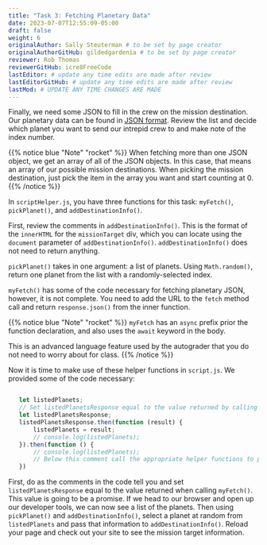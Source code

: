 ```yaml
---
title: "Task 3: Fetching Planetary Data"
date: 2023-07-07T12:55:09-05:00
draft: false
weight: 6
originalAuthor: Sally Steuterman # to be set by page creator
originalAuthorGitHub: gildedgardenia # to be set by page creator
reviewer: Rob Thomas
reviewerGitHub: icre8FreeCode
lastEditor: # update any time edits are made after review
lastEditorGitHub: # update any time edits are made after review
lastMod: # UPDATE ANY TIME CHANGES ARE MADE
---
```


Finally, we need some JSON to fill in the crew on the mission destination.
Our planetary data can be found in [JSON format](https://handlers.education.launchcode.org/static/planets.json).
Review the list and decide which planet you want to send our intrepid crew to and make note of the index number.

{{% notice blue "Note" "rocket" %}} 
When fetching more than one JSON object, we get an array of all of the JSON objects.
In this case, that means an array of our possible mission destinations.
When picking the mission destination, just pick the item in the array you want and start counting at 0.
{{% /notice %}}

In `scriptHelper.js`, you have three functions for this task: `myFetch()`, `pickPlanet()`, and `addDestinationInfo()`.

First, review the comments in `addDestinationInfo()`.
This is the format of the `innerHTML` for the `missionTarget` div, which you can locate using the `document` parameter of `addDestinationInfo()`. `addDestinationInfo()` does not need to return anything.

`pickPlanet()` takes in one argument: a list of planets. Using `Math.random()`, return one planet from the list with a randomly-selected index.

`myFetch()` has some of the code necessary for fetching planetary JSON, however, it is not complete. You need to add the URL to the `fetch` method call and return `response.json()` from the inner function.


{{% notice blue "Note" "rocket" %}}
`myFetch` has an `async` prefix prior the function declaration, and also uses the `await` keyword 
in the body.

This is an advanced language feature used by the autograder that you do not need to worry about for 
class.
{{% /notice %}}


Now it is time to make use of these helper functions in `script.js`.  We provided some of the code necessary:

```js

   let listedPlanets;
   // Set listedPlanetsResponse equal to the value returned by calling myFetch()
   let listedPlanetsResponse;
   listedPlanetsResponse.then(function (result) {
       listedPlanets = result;
       // console.log(listedPlanets);
   }).then(function () {
       // console.log(listedPlanets);
       // Below this comment call the appropriate helper functions to pick a planet fom the list of planets and add that information to your destination.
   })
```

First, do as the comments in the code tell you and set `listedPlanetsResponse` equal to the value returned when calling `myFetch()`. This value is going to be a promise. 
If we head to our browser and open up our developer tools, we can now see a list of the planets.
Then using `pickPlanet()` and `addDestinationInfo()`, select a planet at random from `listedPlanets` and pass that information to `addDestinationInfo()`.
Reload your page and check out your site to see the mission target information.  
